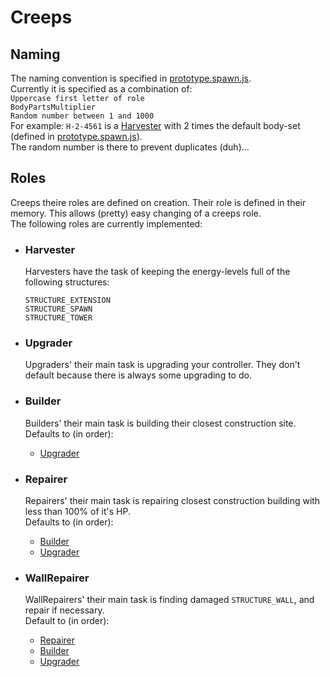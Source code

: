 # Creeps

## Naming
The naming convention is specified in [prototype.spawn.js](../prototype.spawn.js).  
Currently it is specified as a combination of:  
`Uppercase first letter of role`  
`BodyPartsMultiplier`  
`Random number between 1 and 1000`  
For example:
`H-2-4561` is a [Harvester](#role-harvester) with 2 times the default body-set (defined in [prototype.spawn.js](../prototype.spawn.js)).  
The random number is there to prevent duplicates (duh)...

## Roles
Creeps theire roles are defined on creation. Their role is defined in their memory. This allows (pretty) easy changing of a creeps role.  
The following roles are currently implemented:
- ### <a name="role-harvester"></a>Harvester

  Harvesters have the task of keeping the energy-levels full of the following structures:
  ```
  STRUCTURE_EXTENSION
  STRUCTURE_SPAWN
  STRUCTURE_TOWER
  ```
- ### <a name="role-upgrader"></a>Upgrader

  Upgraders' their main task is upgrading your controller. They don't default because there is always some upgrading to do.


- ### <a name="role-builder"></a>Builder

  Builders' their main task is building their closest construction site.  
  Defaults to (in order):  
  - [Upgrader](#role-upgrader)


- ### <a name="role-repairer"></a>Repairer

  Repairers' their main task is repairing closest construction building with less than 100% of it's HP.  
  Defaults to (in order):  
  - [Builder](#role-builder)
  - [Upgrader](#role-upgrader)


- ### WallRepairer<a name="role-wallrepairer"></a>

  WallRepairers' their main task is finding damaged `STRUCTURE_WALL`, and repair if necessary.  
  Default to (in order):  
  - [Repairer](#role-repairer)
  - [Builder](#role-builder)
  - [Upgrader](#role-upgrader)
